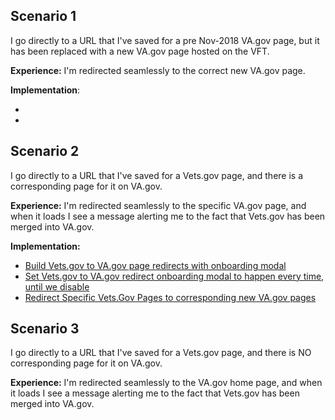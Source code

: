 ## Scenario 1
I go directly to a URL that I've saved for a pre Nov-2018 VA.gov page, but it has been replaced with a new VA.gov page hosted on the VFT.

**Experience:** I'm redirected seamlessly to the correct new VA.gov page.

**Implementation**: 
- []()
- []()

## Scenario 2
I go directly to a URL that I've saved for a Vets.gov page, and there is a corresponding page for it on VA.gov.

**Experience:** I'm redirected seamlessly to the specific VA.gov page, and when it loads I see a message alerting me to the fact that Vets.gov has been merged into VA.gov. 

**Implementation:**
- [Build Vets.gov to VA.gov page redirects with onboarding modal](https://github.com/department-of-veterans-affairs/vets.gov-team/issues/12060)
- [Set Vets.gov to VA.gov redirect onboarding modal to happen every time, until we disable](https://github.com/department-of-veterans-affairs/vets.gov-team/issues/14556)
- [Redirect Specific Vets.Gov Pages to corresponding new VA.gov pages](https://github.com/department-of-veterans-affairs/vets.gov-team/issues/13928)

## Scenario 3
I go directly to a URL that I've saved for a Vets.gov page, and there is NO corresponding page for it on VA.gov.

**Experience:** I'm redirected seamlessly to the VA.gov home page, and when it loads I see a message alerting me to the fact that Vets.gov has been merged into VA.gov.

